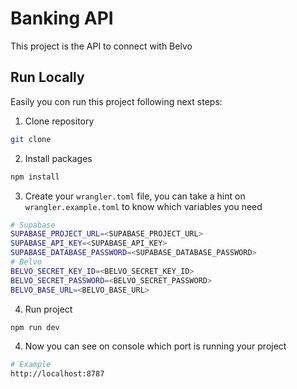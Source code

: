 # Banking API

This project is the API to connect with Belvo

## Run Locally

Easily you con run this project following next steps:

1. Clone repository

```sh
git clone
```

2. Install packages

```sh
npm install
```

3. Create your `wrangler.toml` file, you can take a hint on `wrangler.example.toml` to know which variables you need

```sh
# Supabase
SUPABASE_PROJECT_URL=<SUPABASE_PROJECT_URL>
SUPABASE_API_KEY=<SUPABASE_API_KEY>
SUPABASE_DATABASE_PASSWORD=<SUPABASE_DATABASE_PASSWORD>
# Belvo
BELVO_SECRET_KEY_ID=<BELVO_SECRET_KEY_ID>
BELVO_SECRET_PASSWORD=<BELVO_SECRET_PASSWORD>
BELVO_BASE_URL=<BELVO_BASE_URL>
```

4. Run project

```sh
npm run dev
```

4. Now you can see on console which port is running your project

```sh
# Example
http://localhost:8787
```
